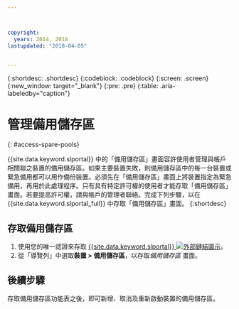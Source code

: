 ```yaml
---



copyright:
  years: 2014, 2018
lastupdated: "2018-04-05"


---
```


{:shortdesc: .shortdesc}
{:codeblock: .codeblock}
{:screen: .screen}
{:new_window: target="_blank"}
{:pre: .pre}
{:table: .aria-labeledby="caption"}


# 管理備用儲存區 
{: #access-spare-pools}

{{site.data.keyword.slportal}} 中的「備用儲存區」畫面容許使用者管理與帳戶相關聯之裝置的備用儲存區。如果主要裝置失敗，則備用儲存區中的每一台裝置或緊急備用都可以用作備份裝置。必須先在「備用儲存區」畫面上將裝置指定為緊急備用，再用於此處理程序。只有具有特定許可權的使用者才能存取「備用儲存區」畫面。若要提高許可權，請與帳戶的管理者聯絡。完成下列步驟，以在 {{site.data.keyword.slportal_full}} 中存取「備用儲存區」畫面。
{:shortdesc}

## 存取備用儲存區

1. 使用您的唯一認證來存取 [{{site.data.keyword.slportal}} ![外部鏈結圖示](../icons/launch-glyph.svg "外部鏈結圖示")](https://control.softlayer.com/)。
2. 從「導覽列」中選取**裝置 > 備用儲存區**，以存取*備用儲存區* 畫面。


## 後續步驟
存取備用儲存區功能表之後，即可新增、取消及重新啟動裝置的備用儲存區。 
